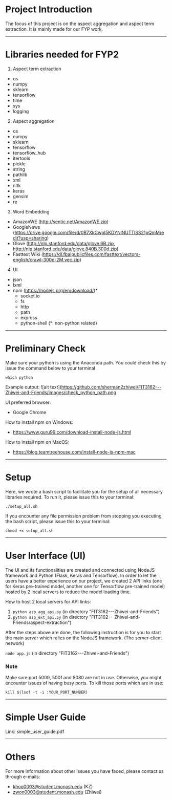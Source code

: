 # Project Introduction
The focus of this project is on the aspect aggregation and aspect term extraction. It is mainly made for our FYP work.

***

# Libraries needed for FYP2
1. Aspect term extraction
  - os
  - numpy
  - sklearn
  - tensorflow
  - time
  - sys
  - logging

2. Aspect aggregation
  - os
  - numpy
  - sklearn
  - tensorflow
  - tensorflow_hub
  - itertools
  - pickle
  - string
  - pathlib
  - xml
  - nltk
  - keras
  - gensim
  - re

3. Word Embedding
  - AmazonWE (http://sentic.net/AmazonWE.zip)
  - GoogleNews (https://drive.google.com/file/d/0B7XkCwpI5KDYNlNUTTlSS21pQmM/edit?usp=sharing)
  - Glove (http://nlp.stanford.edu/data/glove.6B.zip, http://nlp.stanford.edu/data/glove.840B.300d.zip)
  - Fasttext Wiki (https://dl.fbaipublicfiles.com/fasttext/vectors-english/crawl-300d-2M.vec.zip)

4. UI
  - json
  - lxml
  - npm (https://nodejs.org/en/download/)*
    - socket.io
    - fs
    - http
    - path
    - express
    - python-shell
(*: non-python related)

*** 

# Preliminary Check
Make sure your python is using the Anaconda path. You could check this by issue the command below to your terminal

`which python`

Example output:
![alt text](https://github.com/sherman2zhiwei/FIT3162---Zhiwei-and-Friends/images/check_python_path.png

UI preferred browser:
- Google Chrome

How to install npm on Windows:
- https://www.guru99.com/download-install-node-js.html

How to install npm on MacOS:
- https://blog.teamtreehouse.com/install-node-js-npm-mac

***

# Setup
Here, we wrote a bash script to facilitate you for the setup of all necessary libraries required. To run it, please issue this to your terminal:

`./setup_all.sh`

If you encounter any file permission problem from stopping you executing the bash script, please issue this to your terminal:

`chmod +x setup_all.sh`

***

# User Interface (UI)
The UI and its functionalities are created and connected using NodeJS framework and Python (Flask, Keras and Tensorflow). 
In order to let the users have a better experience on our project, we created 2 API links (one for Keras pre-trained model, another one for Tensorflow pre-trained model) hosted by 2 local servers to reduce the model loading time.

How to host 2 local servers for API links:
1. `python asp_agg_api.py` (in directory "FIT3162---Zhiwei-and-Friends")
2. `python asp_ext_api.py` (in directory "FIT3162---Zhiwei-and-Friends/aspect-extraction")

After the steps above are done, the following instruction is for you to start the main server which relies on the NodeJS framework. 
(The server-client network)

`node app.js` (in directory "FIT3162---Zhiwei-and-Friends")

### Note
Make sure port 5000, 5001 and 8080 are not in use. Otherwise, you might encounter issues of having busy ports. To kill those ports which are in use:

`kill $(lsof -t -i :YOUR_PORT_NUMBER)`
 
***
# Simple User Guide
Link: simple_user_guide.pdf

***

# Others
For more information about other issues you have faced, please contact us through e-mails:
- khoo0003@student.monash.edu (KZ)
- zwon0003@student.monash.edu (Zhiwei)
